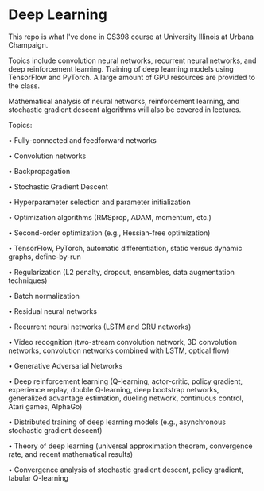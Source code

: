 # Deep Learning

This repo is what I've done in CS398 course at University Illinois at Urbana Champaign. 

Topics include convolution neural networks, recurrent neural networks, and deep reinforcement learning. Training of deep learning models using TensorFlow and PyTorch. A large amount of GPU resources are provided to the class.

Mathematical analysis of neural networks, reinforcement learning, and stochastic gradient descent algorithms will also be covered in lectures. 

Topics:

• Fully-connected and feedforward networks 

• Convolution networks

• Backpropagation

• Stochastic Gradient Descent

• Hyperparameter selection and parameter initialization

• Optimization algorithms (RMSprop, ADAM, momentum, etc.)

• Second-order optimization (e.g., Hessian-free optimization)

• TensorFlow, PyTorch, automatic differentiation, static versus dynamic graphs, define-by-run

• Regularization (L2 penalty, dropout, ensembles, data augmentation techniques)

• Batch normalization

• Residual neural networks

• Recurrent neural networks (LSTM and GRU networks)

• Video recognition (two-stream convolution network, 3D convolution networks, convolution
networks combined with LSTM, optical flow)

• Generative Adversarial Networks

• Deep reinforcement learning (Q-learning, actor-critic, policy gradient, experience replay,
double Q-learning, deep bootstrap networks, generalized advantage estimation, dueling
network, continuous control, Atari games, AlphaGo)

• Distributed training of deep learning models (e.g., asynchronous stochastic gradient descent)

• Theory of deep learning (universal approximation theorem, convergence rate, and recent
mathematical results)

• Convergence analysis of stochastic gradient descent, policy gradient, tabular Q-learning
